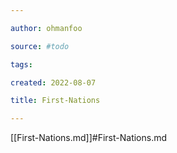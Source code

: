 ```yaml
---

author: ohmanfoo

source: #todo

tags: 

created: 2022-08-07

title: First-Nations

---
```

[[First-Nations.md]]#First-Nations.md